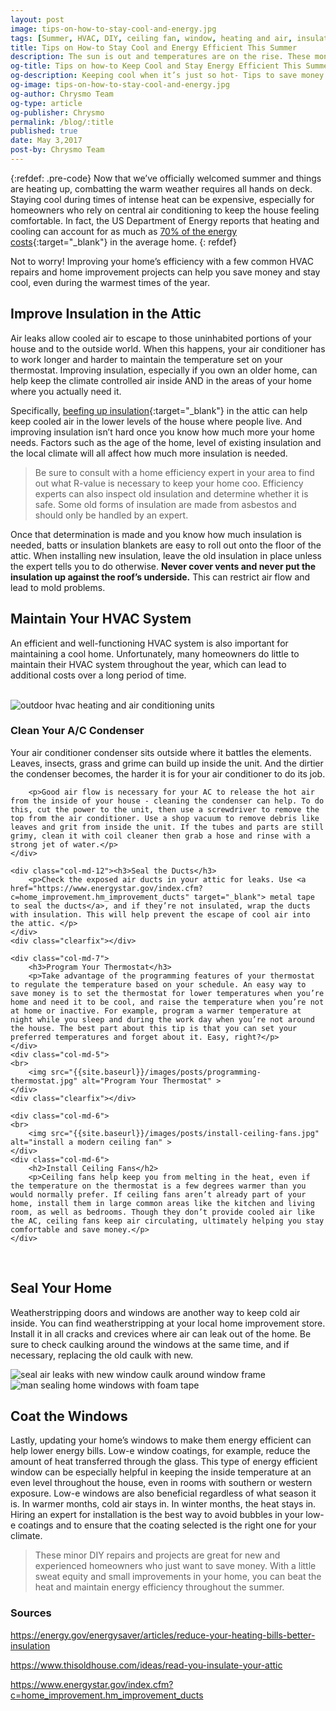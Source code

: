 ```yaml
---
layout: post
image: tips-on-how-to-stay-cool-and-energy.jpg
tags: [Summer, HVAC, DIY, ceiling fan, window, heating and air, insulation]
title: Tips on How-to Stay Cool and Energy Efficient This Summer
description: The sun is out and temperatures are on the rise. These money and energy saving tips will help keep your home cool when it’s just so hot.
og-title: Tips on how-to Keep Cool and Stay Energy Efficient This Summer
og-description: Keeping cool when it’s just so hot- Tips to save money and energy when temperatures spike.
og-image: tips-on-how-to-stay-cool-and-energy.jpg
og-author: Chrysmo Team
og-type: article
og-publisher: Chrysmo
permalink: /blog/:title
published: true
date: May 3,2017
post-by: Chrysmo Team
---
```

{:refdef: .pre-code}
Now that we’ve officially welcomed summer and things are heating up, combatting the warm weather requires all hands on deck. Staying cool during times of intense heat can be expensive, especially for homeowners who rely on central air conditioning to keep the house feeling comfortable.  In fact, the US Department of Energy reports that heating and cooling can account for as much as [70% of the energy costs](https://energy.gov/energysaver/articles/reduce-your-heating-bills-better-insulation){:target="_blank"} in the average home.
{: refdef}

Not to worry! Improving your home’s efficiency with a few common HVAC repairs and home improvement projects can help you save money and stay cool, even during the warmest times of the year.

## Improve Insulation in the Attic
Air leaks allow cooled air to escape to those uninhabited portions of your house and to the outside world. When this happens, your air conditioner has to work longer and harder to maintain the temperature set on your thermostat. Improving insulation, especially if you own an older home, can help keep the climate controlled air inside AND in the areas of your home where you actually need it.

Specifically, [beefing up insulation](https://www.thisoldhouse.com/ideas/read-you-insulate-your-attic){:target="_blank"} in the attic can help keep cooled air in the lower levels of the house where people live. And improving insulation isn’t hard once you know how much more your home needs. Factors such as the age of the home, level of existing insulation and the local climate will all affect how much more insulation is needed.
 
> Be sure to consult with a home efficiency expert in your area to find out what R-value is necessary to keep your home coo. Efficiency experts can also inspect old insulation and determine whether it is safe. Some old forms of insulation are made from asbestos and should only be handled by an expert.
 
Once that determination is made and you know how much insulation is needed, batts or insulation blankets are easy to roll out onto the floor of the attic. When installing new insulation, leave the old insulation in place unless the expert tells you to do otherwise. <strong>Never cover vents and never put the insulation up against the roof’s underside.</strong> This can restrict air flow and lead to mold problems.

## Maintain Your HVAC System

An efficient and well-functioning HVAC system is also important for maintaining a cool home. Unfortunately, many homeowners do little to maintain their HVAC system throughout the year, which can lead to additional costs over a long period of time.

<div class="row">
	<div class="col-md-5">
	<br>
		<img src="{{site.baseurl}}/images/posts/outdoor-air-conditioning-units.jpg" alt="outdoor hvac heating and air conditioning units" >
	</div>
	<div class="col-md-7">
		<h3>Clean Your A/C Condenser</h3>
		<p>Your air conditioner condenser sits outside where it battles the elements. Leaves, insects, grass and grime can build up inside the unit. And the dirtier the condenser becomes, the harder it is for your air conditioner to do its job.</p>

		<p>Good air flow is necessary for your AC to release the hot air from the inside of your house - cleaning the condenser can help. To do this, cut the power to the unit, then use a screwdriver to remove the top from the air conditioner. Use a shop vacuum to remove debris like leaves and grit from inside the unit. If the tubes and parts are still grimy, clean it with coil cleaner then grab a hose and rinse with a strong jet of water.</p>	
	</div>
	
	<div class="col-md-12"><h3>Seal the Ducts</h3>
		<p>Check the exposed air ducts in your attic for leaks. Use <a href="https://www.energystar.gov/index.cfm?c=home_improvement.hm_improvement_ducts" target="_blank"> metal tape to seal the ducts</a>, and if they’re not insulated, wrap the ducts with insulation. This will help prevent the escape of cool air into the attic. </p>
	</div>
	<div class="clearfix"></div>
	
	<div class="col-md-7">
		<h3>Program Your Thermostat</h3>
		<p>Take advantage of the programming features of your thermostat to regulate the temperature based on your schedule. An easy way to save money is to set the thermostat for lower temperatures when you’re home and need it to be cool, and raise the temperature when you’re not at home or inactive. For example, program a warmer temperature at night while you sleep and during the work day when you’re not around the house. The best part about this tip is that you can set your preferred temperatures and forget about it. Easy, right?</p>
	</div>
	<div class="col-md-5">
	<br>
		<img src="{{site.baseurl}}/images/posts/programming-thermostat.jpg" alt="Program Your Thermostat" >
	</div>
	<div class="clearfix"></div>
	
	<div class="col-md-6">
	<br>
		<img src="{{site.baseurl}}/images/posts/install-ceiling-fans.jpg" alt="install a modern ceiling fan" >
	</div>
	<div class="col-md-6">
		<h2>Install Ceiling Fans</h2>
		<p>Ceiling fans help keep you from melting in the heat, even if the temperature on the thermostat is a few degrees warmer than you would normally prefer. If ceiling fans aren’t already part of your home, install them in large common areas like the kitchen and living room, as well as bedrooms. Though they don’t provide cooled air like the AC, ceiling fans keep air circulating, ultimately helping you stay comfortable and save money.</p>
	</div>
<div class="clearfix"></div>
<br>

<h2>Seal Your Home</h2>

Weatherstripping doors and windows are another way to keep cold air inside. You can find weatherstripping at your local home improvement store. Install it in all cracks and crevices where air can leak out of the home. Be sure to check caulking around the windows at the same time, and if necessary, replacing the old caulk with new.

<div class="row">
	<div class="col-md-6">
		<img src="{{site.baseurl}}/images/posts/seal-your-home.jpg" alt="seal air leaks with new window caulk around window frame" >
	</div>
	<div class="col-md-6">
		<img src="{{site.baseurl}}/images/posts/man-sealing-windows.jpg" alt="man sealing home windows with foam tape">
	</div>
</div>

<h2>Coat the Windows</h2>

<p>Lastly, updating your home’s windows to make them energy efficient can help lower energy bills. Low-e window coatings, for example, reduce the amount of heat transferred through the glass. This type of energy efficient window can be especially helpful in keeping the inside temperature at an even level throughout the house, even in rooms with southern or western exposure. Low-e windows are also beneficial regardless of what season it is. In warmer months, cold air stays in. In winter months, the heat stays in. Hiring an expert for installation is the best way to avoid bubbles in your low-e coatings and to ensure that the coating selected is the right one for your climate.</P>

<p><blockquote>These minor DIY repairs and projects are great for new and experienced homeowners who just want to save money. With a little sweat equity and small improvements in your home, you can beat the heat and maintain energy efficiency throughout the summer.</blockquote></p> 
<div class="clearfix"></div>

<h3>Sources</h3>

<p>
<a href="https://energy.gov/energysaver/articles/reduce-your-heating-bills-better-insulation" target="_blank">https://energy.gov/energysaver/articles/reduce-your-heating-bills-better-insulation</a>
</p>
<p>
<a href="https://www.thisoldhouse.com/ideas/read-you-insulate-your-attic" target="_blank">https://www.thisoldhouse.com/ideas/read-you-insulate-your-attic</a>
</p>
<p><a href="https://www.energystar.gov/index.cfm?c=home_improvement.hm_improvement_ducts" target="_blank">https://www.energystar.gov/index.cfm?c=home_improvement.hm_improvement_ducts</a>
</p>



